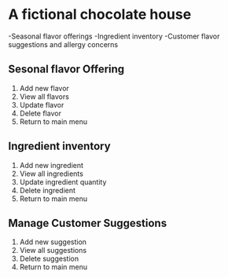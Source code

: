 # A fictional chocolate house
  -Seasonal flavor offerings
  -Ingredient inventory
  -Customer flavor suggestions and allergy concerns

## Sesonal flavor Offering
1. Add new flavor
2. View all flavors
3. Update flavor
4. Delete flavor
5. Return to main menu

## Ingredient inventory
1. Add new ingredient
2. View all ingredients
3. Update ingredient quantity
4. Delete ingredient
5. Return to main menu

## Manage Customer Suggestions
1. Add new suggestion
2. View all suggestions
3. Delete suggestion
4. Return to main menu
